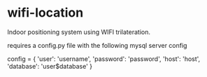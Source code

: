 # wifi-location
Indoor positioning system using WIFI trilateration.

requires a config.py file with the following mysql server config

config = {
    'user': 'username',
    'password': 'password',
    'host': 'host',
    'database': 'user$database'
} 
